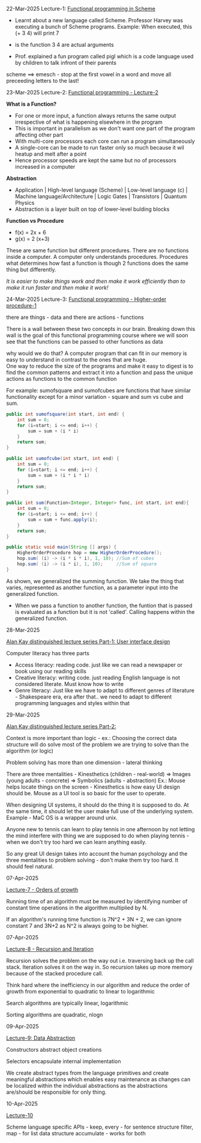 22-Mar-2025
Lecture-1: [Functional programming in Scheme](https://archive.org/details/ucberkeley_webcast_l28HAzKy0N8)

* Learnt about a new language called Scheme. Professor Harvey was executing a bunch of Scheme programs.
Example: When executed, this (+ 3 4) will print 7

+ is the function
3 4 are actual arguments

* Prof. explained a fun program called pigl which is a code language used by children to talk infront of their parents

scheme ==> emesch - stop at the first vowel in a word and move all preceeding letters to the last!

23-Mar-2025
Lecture-2: [Functional programming - Lecture-2](https://archive.org/details/ucberkeley_webcast_TTK2lZoWbPQ)

**What is a Function?**
-  For one or more input, a function always returns the same output irrespective of what is happening elsewhere in the program
-  This is important in parallelism as we don't want one part of the program affecting other part
-  With multi-core processors each core can run a program simultaneously
-  A single-core can be made to run faster only so much because it wil heatup and melt after a point
-  Hence processor speeds are kept the same but no of processors increased in a computer
  
**Abstraction**
- Application | High-level language (Scheme) | Low-level language (c) | Machine language/Architecture | Logic Gates | Transistors | Quantum Physics
- Abstraction is a layer built on top of lower-level bulding blocks

**Function vs Procedure**

- f(x) = 2x + 6
- g(x) = 2 (x+3)

These are same function but different procedures.  There are no functions inside a computer. A computer only understands procedures.
Procedures what determines how fast a function is though 2 functions does the same thing but differently.  

*It is easier to make things work and then make it work efficiently than to make it run faster and then make it work!*

24-Mar-2025
Lecture-3: [Functional programming - Higher-order procedure-1](https://archive.org/details/ucberkeley_webcast_ogIGxEzvnSE)

there are things - data 
and
there are actions - functions

There is a wall between these two concepts in our brain.  Breaking down this wall is the goal of this functional programming course where we will soon see that the functions can be passed to other functions as data

why would we do that?
A computer program that can fit in our memory is easy to understand in contrast to the ones that are huge.  
One way to reduce the size of the programs and make it easy to digest is to find the common patterns and extract it into a function and pass the unique actions as functions to the common function

For example: sumofsquare and sumofcubes are functions that have similar functionality except for a minor variation - square and sum vs cube and sum. 

```java
public int sumofsquare(int start, int end) {
    int sum = 0;
    for (i=start; i <= end; i++) {
        sum = sum + (i * i)
    }
    return sum;
}
```

```java
public int sumofcube(int start, int end) {
    int sum = 0;
    for (i=start; i <= end; i++) {
        sum = sum + (i * i * i)
    }
    return sum;
}
```

```java
public int sum(Function<Integer, Integer> func, int start, int end){ 
    int sum = 0;
    for (i=start; i <= end; i++) {
        sum = sum + func.apply(i);
    }
    return sum;
}

public static void main(String [] args) {
    HigherOrderProcedure hop = new HigherOrderProcedure();
    hop.sum( (i) -> (i * i * i), 1, 10); //Sum of cubes
    hop.sum( (i) -> (i * i), 1, 10);     //Sum of square
}
```
As shown, we generalized the summing function.  We take the thing that varies, represented as another function, as a parameter input into the generalized function.

- When we pass a function to another function, the funtion that is passed is evaluated as a function but it is not 'called'.  Calling happens within the generalized function.

28-Mar-2025

[Alan Kay distinguished lecture series Part-1: User interface design](https://archive.org/details/ucberkeley_webcast_dC4YGxzoAXk)

Computer literacy has three parts
- Access literacy: reading code. just like we can read a newspaper or book using our reading skills
- Creative literacy: writing code. 
just reading English language is not considered literate. Must know how to write
- Genre literacy: Just like we have to adapt to different genres of literature - Shakespeare era, era after that.. we need to adapt to different programming languages and styles within that

29-Mar-2025

[Alan Kay distinguished lecture series Part-2:](https://archive.org/details/ucberkeley_webcast_qxDGE1-S_LE)

Context is more important than logic - ex.: Choosing the correct data structure will do solve most of the problem we are trying to solve than the algorithm (or logic)

Problem solving has more than one dimension - lateral thinking

There are three mentalities - Kinesthetics (children - real-world) => Images (young adults - concrete) => Symbolics (adults - abstraction)
Ex.: Mouse helps locate things on the screen - Kinesthetics is how easy UI design should be.  Mouse as a UI tool is so basic for the user to operate.  

When designing UI systems, it should do the thing it is supposed to do. At the same time, it should let the user make full use of the underlying system.  Example - MaC OS is a wrapper around unix.

Anyone new to tennis can learn to play tennis in one afternoon by not letting the mind interfere with thing we are supposed to do when playing tennis - when we don't try too hard we can learn anything easily.

So any great UI design takes into account the human psychology and the three mentalities to problem solving - don't make them try too hard. It should feel natural. 

07-Apr-2025

[Lecture-7 - Orders of growth](https://archive.org/details/ucberkeley_webcast_32L5j10rrK0)

Running time of an algorithm must be measured by identifying number of constant time operations in the algorithm multiplied by N. 

If an algorithm's running time function is 7N^2 + 3N + 2, we can ignore constant 7 and 3N+2 as N^2 is always going to be higher.

07-Apr-2025

[Lecture-8 - Recursion and Iteration](https://archive.org/details/ucberkeley_webcast_0G3tNuBBO5I)

Recursion solves the problem on the way out i.e. traversing back up the call stack. Iteration solves it on the way in. So recursion takes up more memory because of the stacked procedure call. 

Think hard where the inefficiency in our algorithm and reduce the order of growth from exponential to quadratic to linear to logarithmic

Search algorithms are typically linear, logarithmic 

Sorting algorithms are quadratic, nlogn

09-Apr-2025

[Lecture-9: Data Abstraction](https://archive.org/details/ucberkeley_webcast_Oy36XpGVyjA)

Constructors abstract object creations

Selectors encapsulate internal implementation

We create abstract types from the language primitives and create meaningful abstractions which enables easy maintenance as changes can be localized within the individual abstractions as the abstractions are/should be responsible for only thing.

10-Apr-2025

[Lecture-10](https://archive.org/details/ucberkeley_webcast__qGeRWplPgc)

Scheme language specific APIs - keep, every - for sentence structure 
filter, map - for list data structure
accumulate - works for both





